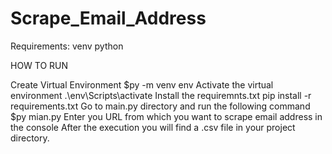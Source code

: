 # Scrape_Email_Address
Requirements:
  venv
  python

HOW TO RUN

Create Virtual Environment
$py -m venv env
Activate the virtual environment
.\env\Scripts\activate
Install the requiremnts.txt
pip install -r requirements.txt
Go to main.py directory and run the following command
$py mian.py
Enter you URL from which you want to scrape email address in the console
After the execution you will find a .csv file in your project directory.
